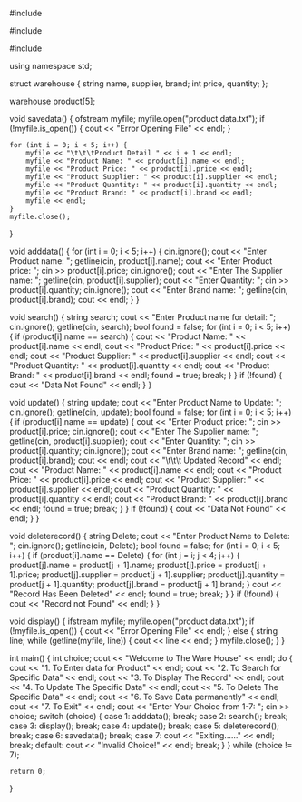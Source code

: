 #include<iostream>

#include<string>

#include<fstream>

using namespace std;

struct warehouse {
	string name, supplier, brand;
	int price, quantity;
};

warehouse product[5];

void savedata() {
	ofstream myfile;
	myfile.open("product data.txt");
	if (!myfile.is_open()) {
		cout << "Error Opening File" << endl;
	}

	for (int i = 0; i < 5; i++) {
		myfile << "\t\t\tProduct Detail " << i + 1 << endl;
		myfile << "Product Name: " << product[i].name << endl;
		myfile << "Product Price: " << product[i].price << endl;
		myfile << "Product Supplier: " << product[i].supplier << endl;
		myfile << "Product Quantity: " << product[i].quantity << endl;
		myfile << "Product Brand: " << product[i].brand << endl;
		myfile << endl;
	}
	myfile.close();
}

void adddata() {
	for (int i = 0; i < 5; i++) {
		cin.ignore();
		cout << "Enter Product name: ";
		getline(cin, product[i].name);
		cout << "Enter Product price: ";
		cin >> product[i].price;
		cin.ignore();
		cout << "Enter The Supplier name: ";
		getline(cin, product[i].supplier);
		cout << "Enter Quantity: ";
		cin >> product[i].quantity;
		cin.ignore();
		cout << "Enter Brand name: ";
		getline(cin, product[i].brand);
		cout << endl;
	}
}

void search() {
	string search;
	cout << "Enter Product name for detail: ";
	cin.ignore();
	getline(cin, search);
	bool found = false;
	for (int i = 0; i < 5; i++) {
		if (product[i].name == search) {
			cout << "Product Name: " << product[i].name << endl;
			cout << "Product Price: " << product[i].price << endl;
			cout << "Product Supplier: " << product[i].supplier << endl;
			cout << "Product Quantity: " << product[i].quantity << endl;
			cout << "Product Brand: " << product[i].brand << endl;
			found = true;
			break;
		}
	}
	if (!found) {
		cout << "Data Not Found" << endl;
	}
}

void update() {
	string update;
	cout << "Enter Product Name to Update: ";
	cin.ignore();
	getline(cin, update);
	bool found = false;
	for (int i = 0; i < 5; i++) {
		if (product[i].name == update) {
			cout << "Enter Product price: ";
			cin >> product[i].price;
			cin.ignore();
			cout << "Enter The Supplier name: ";
			getline(cin, product[i].supplier);
			cout << "Enter Quantity: ";
			cin >> product[i].quantity;
			cin.ignore();
			cout << "Enter Brand name: ";
			getline(cin, product[i].brand);
			cout << endl;
			cout << "\t\t\t Updated Record" << endl;
			cout << "Product Name: " << product[i].name << endl;
			cout << "Product Price: " << product[i].price << endl;
			cout << "Product Supplier: " << product[i].supplier << endl;
			cout << "Product Quantity: " << product[i].quantity << endl;
			cout << "Product Brand: " << product[i].brand << endl;
			found = true;
			break;
		}
	}
	if (!found) {
		cout << "Data Not Found" << endl;
	}
}

void deleterecord() {
	string Delete;
	cout << "Enter Product Name to Delete: ";
	cin.ignore();
	getline(cin, Delete);
	bool found = false;
	for (int i = 0; i < 5; i++) {
		if (product[i].name == Delete) {
			for (int j = i; j < 4; j++) {
				product[j].name = product[j + 1].name;
				product[j].price = product[j + 1].price;
				product[j].supplier = product[j + 1].supplier;
				product[j].quantity = product[j + 1].quantity;
				product[j].brand = product[j + 1].brand;
			}
			cout << "Record Has Been Deleted" << endl;
			found = true;
			break;
		}
	}
	if (!found) {
		cout << "Record not Found" << endl;
	}
}

void display() {
	ifstream myfile;
	myfile.open("product data.txt");
	if (!myfile.is_open()) {
		cout << "Error Opening File" << endl;
	}
	else {
		string line;
		while (getline(myfile, line)) {
			cout << line << endl;
		}
		myfile.close();
	}
}

int main() {
	int choice;
	cout << "Welcome to The Ware House" << endl;
	do {
		cout << "1. To Enter data for Product" << endl;
		cout << "2. To Search for Specific Data" << endl;
		cout << "3. To Display The Record" << endl;
		cout << "4. To Update The Specific Data" << endl;
		cout << "5. To Delete The Specific Data" << endl;
		cout << "6. To Save Data permanently" << endl;
		cout << "7. To Exit" << endl;
		cout << "Enter Your Choice from 1-7: ";
		cin >> choice;
		switch (choice) {
		case 1:
			adddata();
			break;
		case 2:
			search();
			break;
		case 3:
			display();
			break;
		case 4:
			update();
			break;
		case 5:
			deleterecord();
			break;
		case 6:
			savedata();
			break;
		case 7:
			cout << "Exiting......" << endl;
			break;
		default:
			cout << "Invalid Choice!" << endl;
			break;
		}
	} while (choice != 7);

	return 0;
}
